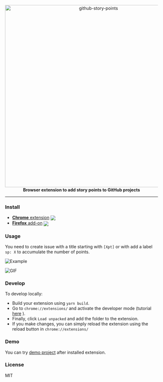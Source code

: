 <div align="center">
  <img src="assets/logo.png" alt="github-story-points" width="600">
  <br>
  <b>Browser extension to add story points to GitHub projects</b>
  <hr>
</div>

### Install

- [**Chrome** extension][link-cws] [<img valign="middle" src="https://img.shields.io/chrome-web-store/v/fdhfdpafombnahpjjjcfopmehfofbdko.svg?label=%20">][link-cws]
- [**Firefox** add-on][link-amo] [<img valign="middle" src="https://img.shields.io/amo/v/github-story-points.svg?label=%20">][link-amo]

### Usage

You need to create issue with a title starting with `[Xpt]` or with add a label `sp: X` to accumulate the number of points.

![Example](./assets/images/example.png)

![GIF](./assets/sample.gif)

### Develop

To develop locally:

- Build your extension using `yarn build`.
- Go to `chrome://extensions/` and activate the developer mode (tutorial [here](https://support.google.com/chrome/a/answer/2714278?hl=en) ).
- Finally, click `Load unpacked` and add the folder to the extension.
- If you make changes, you can simply reload the extension using the reload button in `chrome://extensions/`

### Demo

You can try [demo project](https://github.com/banyan/github-story-points-sandbox/projects/1) after installed extension.

### License

MIT

[link-cws]: https://chrome.google.com/webstore/detail/github-story-points/fdhfdpafombnahpjjjcfopmehfofbdko 'Version published on Chrome Web Store'
[link-amo]: https://addons.mozilla.org/en-US/firefox/addon/github-story-points/ 'Version published on Mozilla Add-ons'
